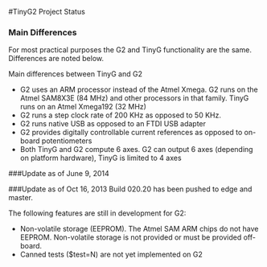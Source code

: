 #TinyG2 Project Status

### Main Differences 
For most practical purposes the G2 and TinyG functionality are the same. Differences are noted below.

Main differences between TinyG and G2
* G2 uses an ARM processor instead of the Atmel Xmega. G2 runs on the Atmel SAM8X3E (84 MHz) and other processors in that family. TinyG runs on an Atmel Xmega192 (32 MHz)
* G2 runs a step clock rate of 200 KHz as opposed to 50 KHz.
* G2 runs native USB as opposed to an FTDI USB adapter
* G2 provides digitally controllable current references as opposed to on-board potentiometers
* Both TinyG and G2 compute 6 axes. G2 can output 6 axes (depending on platform hardware), TinyG is limited to 4 axes

###Update as of June 9, 2014


###Update as of Oct 16, 2013
Build 020.20 has been pushed to edge and master. 

The following features are still in development for G2:
* Non-volatile storage (EEPROM). The Atmel SAM ARM chips do not have EEPROM. Non-volatile storage is not provided or must be provided off-board.
* Canned tests ($test=N) are not yet implemented on G2

